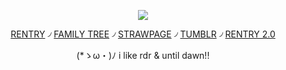 <div align="center">

  ![](https://64.media.tumblr.com/7b2e96affe4ad9662d347a8ede25dfc8/13760564c08504a5-00/s1280x1920/23a02e5a4d2213cd9cbc40c183ccd28b38a83f75.pnj)

[RENTRY](https://rentry.co/GRIMCASPER-) ৴ [FAMILY TREE](https://rentry.co/HoHfamilytree) ৴ [STRAWPAGE](https://argentilover.straw.page) ৴ [TUMBLR](https://www.tumblr.com/ffurinya) ৴ [RENTRY 2.0](https://rentry.co/DEVIOUS-COOKIES)

 (*ゝω・)ﾉ i like rdr & until dawn!!
